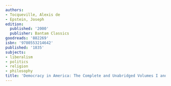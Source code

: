 ```yaml
---
authors:
- Tocqueville, Alexis de
- Epstein, Joseph
edition:
  published: '2000'
  publisher: Bantam Classics
goodreads: '882269'
isbn: '9780553214642'
published: '1835'
subjects:
- liberalism
- politics
- religion
- philosophy
title: 'Democracy in America: The Complete and Unabridged Volumes I and II'
---
```


